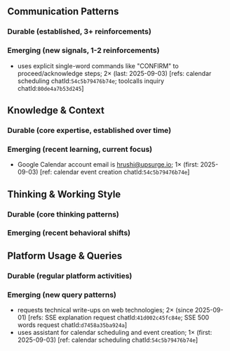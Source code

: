 ## Communication Patterns
### Durable (established, 3+ reinforcements)

### Emerging (new signals, 1-2 reinforcements)
- uses explicit single-word commands like "CONFIRM" to proceed/acknowledge steps; 2× (last: 2025-09-03) [refs: calendar scheduling chatId:`54c5b79476b74e`; toolcalls inquiry chatId:`80de4a7b53d245`]

## Knowledge & Context
### Durable (core expertise, established over time)

### Emerging (recent learning, current focus)
- Google Calendar account email is hrushi@upsurge.io; 1× (first: 2025-09-03) [ref: calendar event creation chatId:`54c5b79476b74e`]

## Thinking & Working Style
### Durable (core thinking patterns)

### Emerging (recent behavioral shifts)

## Platform Usage & Queries
### Durable (regular platform activities)

### Emerging (new query patterns)
- requests technical write-ups on web technologies; 2× (since 2025-09-01) [refs: SSE explanation request chatId:`41d002c45fc84e`; SSE 500 words request chatId:`d7458a35ba924a`]
- uses assistant for calendar scheduling and event creation; 1× (first: 2025-09-03) [ref: calendar scheduling chatId:`54c5b79476b74e`]